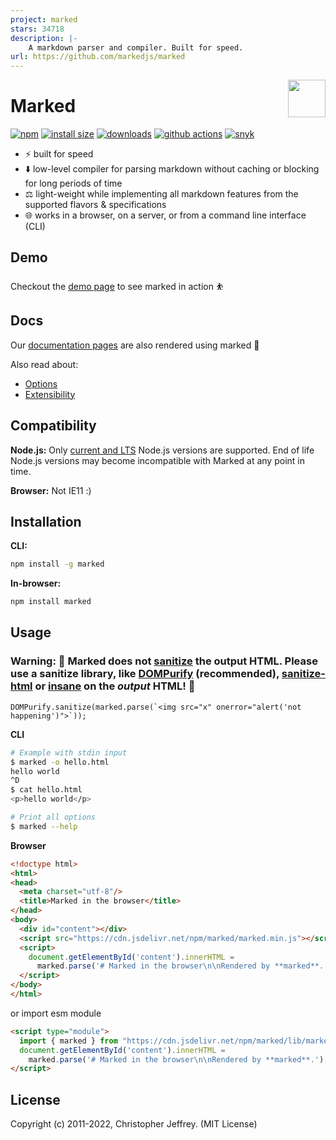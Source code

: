 ```yaml
---
project: marked
stars: 34718
description: |-
    A markdown parser and compiler. Built for speed.
url: https://github.com/markedjs/marked
---
```


<a href="https://marked.js.org">
  <img width="60px" height="60px" src="https://marked.js.org/img/logo-black.svg" align="right" />
</a>

# Marked

[![npm](https://badgen.net/npm/v/marked)](https://www.npmjs.com/package/marked)
[![install size](https://badgen.net/packagephobia/install/marked)](https://packagephobia.now.sh/result?p=marked)
[![downloads](https://badgen.net/npm/dt/marked)](https://www.npmjs.com/package/marked)
[![github actions](https://github.com/markedjs/marked/workflows/Tests/badge.svg)](https://github.com/markedjs/marked/actions)
[![snyk](https://snyk.io/test/npm/marked/badge.svg)](https://snyk.io/test/npm/marked)

- ⚡ built for speed
- ⬇️ low-level compiler for parsing markdown without caching or blocking for long periods of time
- ⚖️ light-weight while implementing all markdown features from the supported flavors & specifications
- 🌐 works in a browser, on a server, or from a command line interface (CLI)

## Demo

Checkout the [demo page](https://marked.js.org/demo/) to see marked in action ⛹️

## Docs

Our [documentation pages](https://marked.js.org) are also rendered using marked 💯

Also read about:

* [Options](https://marked.js.org/using_advanced)
* [Extensibility](https://marked.js.org/using_pro)

## Compatibility

**Node.js:** Only [current and LTS](https://nodejs.org/en/about/releases/) Node.js versions are supported. End of life Node.js versions may become incompatible with Marked at any point in time.

**Browser:** Not IE11 :)

## Installation

**CLI:**

```sh
npm install -g marked
```

**In-browser:**

```sh
npm install marked
```

## Usage

### Warning: 🚨 Marked does not [sanitize](https://marked.js.org/using_advanced#options) the output HTML. Please use a sanitize library, like [DOMPurify](https://github.com/cure53/DOMPurify) (recommended), [sanitize-html](https://github.com/apostrophecms/sanitize-html) or [insane](https://github.com/bevacqua/insane) on the *output* HTML! 🚨

```
DOMPurify.sanitize(marked.parse(`<img src="x" onerror="alert('not happening')">`));
```

**CLI**

``` bash
# Example with stdin input
$ marked -o hello.html
hello world
^D
$ cat hello.html
<p>hello world</p>
```

```bash
# Print all options
$ marked --help
```

**Browser**

```html
<!doctype html>
<html>
<head>
  <meta charset="utf-8"/>
  <title>Marked in the browser</title>
</head>
<body>
  <div id="content"></div>
  <script src="https://cdn.jsdelivr.net/npm/marked/marked.min.js"></script>
  <script>
    document.getElementById('content').innerHTML =
      marked.parse('# Marked in the browser\n\nRendered by **marked**.');
  </script>
</body>
</html>
```
or import esm module

```html
<script type="module">
  import { marked } from "https://cdn.jsdelivr.net/npm/marked/lib/marked.esm.js";
  document.getElementById('content').innerHTML =
    marked.parse('# Marked in the browser\n\nRendered by **marked**.');
</script>
```

## License

Copyright (c) 2011-2022, Christopher Jeffrey. (MIT License)

